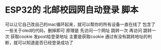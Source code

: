 # ESP32的 北邮校园网自动登录 脚本

可以让它自己改自己的mac循环起来，就可以帮你的所有设备一直在线了
包含了一些关于oled的代码，删掉即可
原理是 先访问一个网址 跳转一次 再访问 跳转一次 获取cookie 发post给登录地址
主要是获取cookie
通过有没有跳转地址的判断，就可以知道是否已经登录成功了
